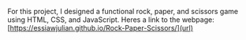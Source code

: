 For this project, I designed a functional rock, paper, and scissors game using HTML, CSS, and JavaScript.
Heres a link to the webpage: [https://essiawjulian.github.io/Rock-Paper-Scissors/](url)
